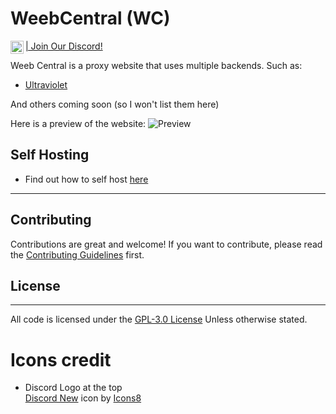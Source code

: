 # WeebCentral (WC)
<a href="https://auttaja.io/ruby"><img align="left" src="https://github.com/Weeb-Network/wc/raw/main/Images_for_readme/discord.svg" alt="Discord" width="21px"/> | Join Our Discord!</a>
<br>

Weeb Central is a proxy website that uses multiple backends. Such as:
- [Ultraviolet](https://github.com/titaniumnetwork-development/Ultraviolet)

And others coming soon (so I won't list them here)

Here is a preview of the website: 
![Preview](https://user-images.githubusercontent.com/73721704/204464818-706c9317-15a9-471d-999c-c2a73df966c6.png)

## Self Hosting
- Find out how to self host  <a href="https://github.com/Weeb-Network/wc/wiki/Self-Host-On-Your-Own-Machine">here</a>
---
## Contributing
Contributions are great and welcome! If you want to contribute, please read the [Contributing Guidelines](./.github/CONTRIBUTING.md) first.
## License
---
All code is licensed under the [GPL-3.0 License](./LICENSE.md) Unless otherwise stated.
# Icons credit
- Discord Logo at the top <br> 
<a target="_blank" href="https://icons8.com/icon/M725CLW4L7wE/discord-new">Discord New</a> icon by <a target="_blank" href="https://icons8.com">Icons8</a>


